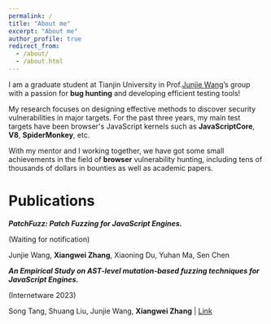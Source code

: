 ```yaml
---
permalink: /
title: "About me"
excerpt: "About me"
author_profile: true
redirect_from: 
  - /about/
  - /about.html
---
```

I am a graduate student at Tianjin University in Prof.[Junjie Wang](https://zhunki.github.io/index.html)’s group with a passion for **bug hunting** and developing efficient testing tools!

My research focuses on designing effective methods to discover security vulnerabilities in major targets. For the past three years, my main test targets have been browser's JavaScript kernels such as **JavaScriptCore**, **V8**, **SpiderMonkey**, etc.

With my mentor and I working together, we have got some small achievements in the field of **browser** vulnerability hunting, including tens of thousands of dollars in bounties as well as academic papers.

# Publications
***PatchFuzz: Patch Fuzzing for JavaScript Engines.***<p align="left">(Waiting for notification)</p>

Junjie Wang, **Xiangwei Zhang**, Xiaoning Du, Yuhan Ma, Sen Chen

***An Empirical Study on AST-level mutation-based fuzzing techniques for JavaScript Engines.***<p align="left">(Internetware 2023)</p>

Song Tang, Shuang Liu, Junjie Wang, **Xiangwei Zhang** | [Link](https://conf.researchr.org/details/internetware-2023/internetware-2023-papers/3/An-Empirical-Study-on-AST-level-mutation-based-fuzzing-techniques-for-JavaScript-Engi)